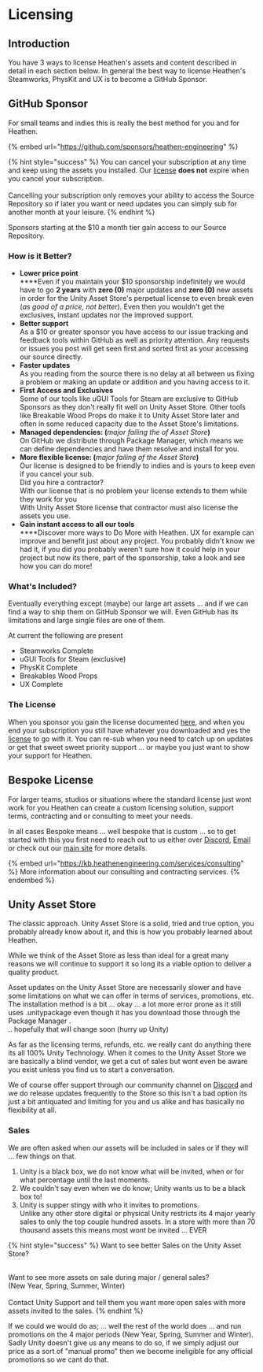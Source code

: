 # Licensing

## Introduction

You have 3 ways to license Heathen's assets and content described in detail in each section below. In general the best way to license Heathen's Steamworks, PhysKit and UX is to become a GitHub Sponsor.

## GitHub Sponsor

For small teams and indies this is really the best method for you and for Heathen.

{% embed url="https://github.com/sponsors/heathen-engineering" %}

{% hint style="success" %}
You can cancel your subscription at any time and keep using the assets you installed. Our [license](../../company/heathen-license-agreement.md) **does not** expire when you cancel your subscription.\
\
Cancelling your subscription only removes your ability to access the Source Repository so if later you want or need updates you can simply sub for another month at your leisure.
{% endhint %}

Sponsors starting at the $10 a month tier gain access to our Source Repository.

### How is it Better?

* **Lower price point**\
  ****Even if you maintain your $10 sponsorship indefinitely we would have to go **2 years** with **zero (0)** major updates and **zero (0)** new assets in order for the Unity Asset Store's perpetual license to even break even (_as good of a price, not better_). Even then you wouldn't get the exclusives, instant updates nor the improved support.
* **Better support**\
  As a $10 or greater sponsor you have access to our issue tracking and feedback tools within GitHub as well as priority attention. Any requests or issues you post will get seen first and sorted first as your accessing our source directly.
* **Faster updates**\
  As you reading from the source there is no delay at all between us fixing a problem or making an update or addition and you having access to it.
* **First Access and Exclusives**\
  Some of our tools like uGUI Tools for Steam are exclusive to GitHub Sponsors as they don't really fit well on Unity Asset Store. Other tools like Breakable Wood Props do make it to Unity Asset Store later and often in some reduced capacity due to the Asset Store's limitations.
* **Managed dependencies: (**_major failing the of Asset Store_**)**\
  On GitHub we distribute through Package Manager, which means we can define dependencies and have them resolve and install for you.
* **More flexible license: (**_major failing of the Asset Store_**)**\
  Our license is designed to be friendly to indies and is yours to keep even if you cancel your sub.\
  Did you hire a contractor?\
  With our license that is no problem your license extends to them while they work for you\
  With Unity Asset Store license that contractor must also license the assets you use.&#x20;
* **Gain instant access to all our tools**\
  ****Discover more ways to Do More with Heathen. UX for example can improve and benefit just about any project. You probably didn't know we had it, if you did you probably weren't sure how it could help in your project but now its there, part of the sponsorship, take a look and see how you can do more!

### What's Included?

Eventually everything except (maybe) our large art assets … and if we can find a way to ship them on GitHub Sponsor we will. Even GitHub has its limitations and large single files are one of them.

At current the following are present

* Steamworks Complete
* uGUI Tools for Steam (exclusive)
* PhysKit Complete
* Breakables Wood Props
* UX Complete

### The License

When you sponsor you gain the license documented [here](../../company/heathen-license-agreement.md), and when you end your subscription you still have whatever you downloaded and yes the [license](../../company/heathen-license-agreement.md) to go with it. You can re-sub when you need to catch up on updates or get that sweet sweet priority support … or maybe you just want to show your support for Heathen.

## Bespoke License

For larger teams, studios or situations where the standard license just wont work for you Heathen can create a custom licensing solution, support terms, contracting and or consulting to meet your needs.

In all cases Bespoke means … well bespoke that is custom … so to get started with this you first need to reach out to us either over [Discord](https://discord.gg/6X3xrRc), [Email ](mailto://support@heathen.group?subject=Bespoke%20Licensing)or check out our [main site](https://heathen.group) for more details.

{% embed url="https://kb.heathenengineering.com/services/consulting" %}
More information about our consulting and contracting services.
{% endembed %}

## Unity Asset Store

The classic approach. Unity Asset Store is a solid, tried and true option, you probably already know about it, and this is how you probably learned about Heathen.

While we think of the Asset Store as less than ideal for a great many reasons we will continue to support it so long its a viable option to deliver a quality product.

Asset updates on the Unity Asset Store are necessarily slower and have some limitations on what we can offer in terms of services, promotions, etc. The installation method is a bit … okay … a lot more error prone as it still uses .unitypackage even though it has you download those through the Package Manager .\
.. hopefully that will change soon (hurry up Unity)

As far as the licensing terms, refunds, etc. we really cant do anything there its all 100% Unity Technology. When it comes to the Unity Asset Store we are basically a blind vendor, we get a cut of sales but wont even be aware you exist unless you find us to start a conversation.

We of course offer support through our community channel on [Discord](https://discord.gg/6X3xrRc) and we do release updates frequently to the Store so this isn't a bad option its just a bit antiquated and limiting for you and us alike and has basically no flexibility at all.

### Sales

We are often asked when our assets will be included in sales or if they will … few things on that.

1. Unity is a black box, we do not know what will be invited, when or for what percentage until the last moments.
2. We couldn't say even when we do know; Unity wants us to be a black box to!
3. Unity is supper stingy with who it invites to promotions. \
   Unlike any other store digital or physical Unity restricts its 4 major yearly sales to only the top couple hundred assets. In a store with more than 70 thousand assets this means most wont be invited … EVER

{% hint style="success" %}
Want to see better Sales on the Unity Asset Store?

\
Want to see more assets on sale during major / general sales? \
(New Year, Spring, Summer, Winter)\
\
Contact Unity Support and tell them you want more open sales with more assets invited to the sales.
{% endhint %}

If we could we would do as; … well the rest of the world does … and run promotions on the 4 major periods (New Year, Spring, Summer and Winter). Sadly Unity doesn't give us any means to do so, if we simply adjust our price as a sort of "manual promo" then we become ineligible for any official promotions so we cant do that.
